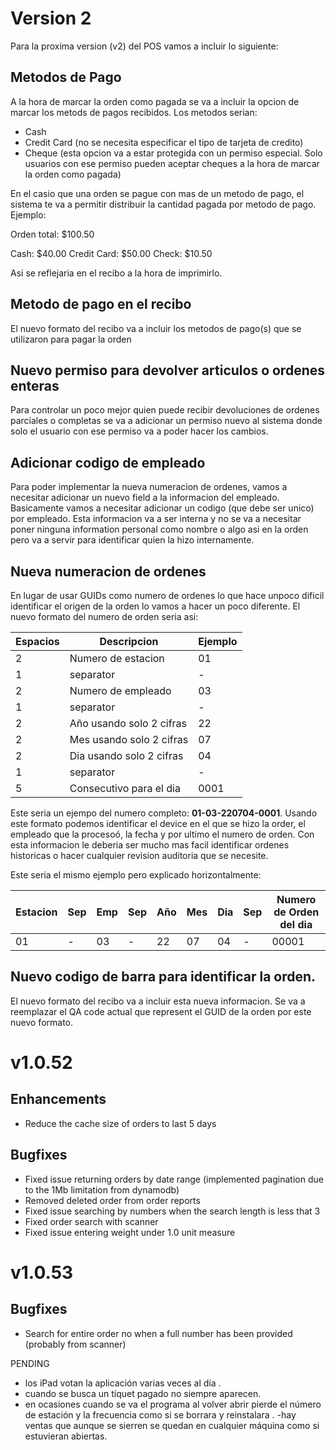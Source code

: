 # Version 2

Para la proxima version (v2) del POS vamos a incluir lo siguiente:

## Metodos de Pago

A la hora de marcar la orden como pagada se va a incluir la opcion de marcar los metods de pagos recibidos. Los metodos serian:

- Cash
- Credit Card (no se necesita especificar el tipo de tarjeta de credito)
- Cheque (esta opcion va a estar protegida con un permiso especial. Solo usuarios con ese permiso pueden aceptar cheques a la hora de marcar la orden como pagada)

En el casio que una orden se pague con mas de un metodo de pago, el sistema te va a permitir distribuir la cantidad pagada por metodo de pago. Ejemplo:

Orden total: $100.50

Cash: $40.00
Credit Card: $50.00
Check: $10.50

Asi se reflejaria en el recibo a la hora de imprimirlo.

## Metodo de pago en el recibo

El nuevo formato del recibo va a incluir los metodos de pago(s) que se utilizaron para pagar la orden

## Nuevo permiso para devolver articulos o ordenes enteras

Para controlar un poco mejor quien puede recibir devoluciones de ordenes parciales o completas se va a adicionar un permiso nuevo al sistema donde solo el usuario con ese permiso va a poder hacer los cambios.

## Adicionar codigo de empleado

Para poder implementar la nueva numeracion de ordenes, vamos a necesitar adicionar un nuevo field a la informacion del empleado. Basicamente vamos a necesitar adicionar un codigo (que debe ser unico) por empleado. Esta informacion va a ser interna y no se va a necesitar poner ninguna information personal como nombre o algo asi en la orden pero va a servir para identificar quien la hizo internamente.

## Nueva numeracion de ordenes

En lugar de usar GUIDs como numero de ordenes lo que hace unpoco dificil identificar el origen de la orden lo vamos a hacer un poco diferente. El nuevo formato del numero de orden seria asi:

| Espacios  | Descripcion                       | Ejemplo      |
|-----------|-----------------------------------|--------------|
| 2         |  Numero de estacion               |  01          |
| 1         |  separator                        |  -           |
| 2         |  Numero de empleado               |  03          |
| 1         |  separator                        |  -           |
| 2         |  Año usando solo 2 cifras         |  22          |
| 2         |  Mes usando solo 2 cifras         |  07          |
| 2         |  Dia usando solo 2 cifras         |  04          |
| 1         |  separator                        |  -           |
| 5         |  Consecutivo para el dia          |  0001        |

Este seria un ejempo del numero completo:  **01-03-220704-0001**. Usando este formato podemos identificar el device en el que se hizo la order, el empleado que la procesoó, la fecha y   por ultimo el numero de orden. Con esta informacion le deberia ser mucho mas facil identificar ordenes historicas o hacer cualquier revision auditoria que se necesite.

Este seria el mismo ejemplo pero explicado horizontalmente:

| Estacion  | Sep | Emp | Sep | Año | Mes | Dia | Sep | Numero de Orden del dia |
|-----------|-----|-----|-----|-----|-----|-----|-----|-------------------------|
| 01        |  -  | 03  |  -  |  22 |  07 |  04 |  -  | 00001                   |


## Nuevo codigo de barra para identificar la orden.

El nuevo formato del recibo va a incluir esta nueva informacion. Se va a reemplazar el QA code actual que represent el GUID de la orden por este nuevo formato.



# v1.0.52

## Enhancements

- Reduce the cache size of orders to last 5 days

## Bugfixes

- Fixed issue returning orders by date range (implemented pagination due to the 1Mb limitation from dynamodb)
- Removed deleted order from order reports
- Fixed issue searching by numbers when the search length is less that 3
- Fixed order search with scanner
- Fixed issue entering weight under 1.0 unit measure

# v1.0.53

## Bugfixes

- Search for entire order no when a full number has been provided (probably from scanner)



PENDING


- los iPad votan la aplicación varias veces al día .
- cuando se busca un tíquet pagado no siempre aparecen.
- en ocasiones cuando se va el programa al volver abrir pierde el número de estación y la frecuencia como si se borrara y reinstalara .
-hay ventas que aunque se sierren se quedan en cualquier máquina como si estuvieran abiertas.
